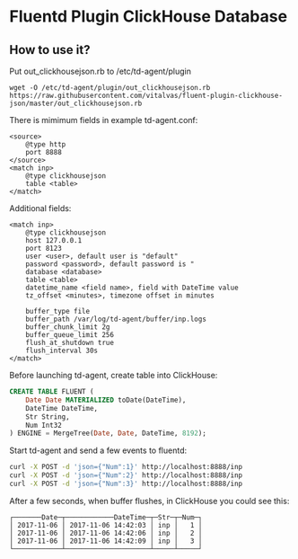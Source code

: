 # Fluentd Plugin ClickHouse Database

## How to use it?

Put out_clickhousejson.rb to /etc/td-agent/plugin

```
wget -O /etc/td-agent/plugin/out_clickhousejson.rb  https://raw.githubusercontent.com/vitalvas/fluent-plugin-clickhouse-json/master/out_clickhousejson.rb
```

There is mimimum fields in example td-agent.conf:

```
<source>
    @type http
    port 8888
</source>
<match inp>
    @type clickhousejson
    table <table>
</match>
```

Additional fields:

```
<match inp>
    @type clickhousejson
    host 127.0.0.1
    port 8123
    user <user>, default user is "default"
    password <password>, default password is "
    database <database>
    table <table>
    datetime_name <field name>, field with DateTime value
    tz_offset <minutes>, timezone offset in minutes

    buffer_type file
    buffer_path /var/log/td-agent/buffer/inp.logs
    buffer_chunk_limit 2g
    buffer_queue_limit 256
    flush_at_shutdown true
    flush_interval 30s
</match>
```

Before launching td-agent, create table into ClickHouse:

```sql
CREATE TABLE FLUENT (
    Date Date MATERIALIZED toDate(DateTime),
    DateTime DateTime,
    Str String,
    Num Int32
) ENGINE = MergeTree(Date, Date, DateTime, 8192);
```

Start td-agent and send a few events to fluentd:

```bash
curl -X POST -d 'json={"Num":1}' http://localhost:8888/inp
curl -X POST -d 'json={"Num":2}' http://localhost:8888/inp
curl -X POST -d 'json={"Num":3}' http://localhost:8888/inp
```

After a few seconds, when buffer flushes, in ClickHouse you could see this:

```
┌───────Date─┬────────────DateTime─┬─Str─┬─Num─┐
│ 2017-11-06 │ 2017-11-06 14:42:03 │ inp │   1 │
│ 2017-11-06 │ 2017-11-06 14:42:06 │ inp │   2 │
│ 2017-11-06 │ 2017-11-06 14:42:09 │ inp │   3 │
└────────────┴─────────────────────┴─────┴─────┘
```
